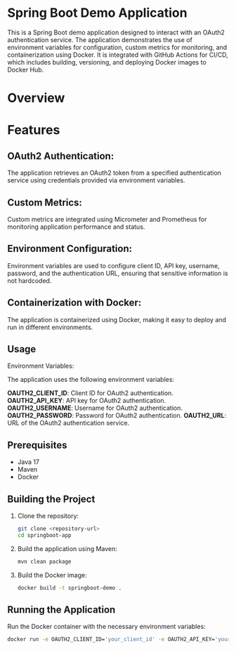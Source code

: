 # Spring Boot Demo Application

This is a Spring Boot demo application designed to interact with an OAuth2 authentication service. The application demonstrates the use of environment variables for configuration, custom metrics for monitoring, and containerization using Docker. It is integrated with GitHub Actions for CI/CD, which includes building, versioning, and deploying Docker images to Docker Hub.

# Overview

# Features

##  OAuth2 Authentication:

The application retrieves an OAuth2 token from a specified authentication service using credentials provided via environment variables.

##  Custom Metrics:

Custom metrics are integrated using Micrometer and Prometheus for monitoring application performance and status.

##  Environment Configuration:

Environment variables are used to configure client ID, API key, username, password, and the authentication URL, ensuring that sensitive information is not hardcoded.

## Containerization with Docker:

The application is containerized using Docker, making it easy to deploy and run in different environments.

## Usage
Environment Variables:

The application uses the following environment variables:

**OAUTH2_CLIENT_ID**: Client ID for OAuth2 authentication.
**OAUTH2_API_KEY**: API key for OAuth2 authentication.
**OAUTH2_USERNAME**: Username for OAuth2 authentication.
**OAUTH2_PASSWORD**: Password for OAuth2 authentication.
**OAUTH2_URL**: URL of the OAuth2 authentication service.


## Prerequisites

- Java 17
- Maven
- Docker

## Building the Project

1. Clone the repository:
    ```bash
    git clone <repository-url>
    cd springboot-app
    ```

2. Build the application using Maven:
    ```bash
    mvn clean package
    ```

3. Build the Docker image:
    ```bash
    docker build -t springboot-demo .
    ```

## Running the Application

Run the Docker container with the necessary environment variables:
```bash
docker run -e OAUTH2_CLIENT_ID='your_client_id' -e OAUTH2_API_KEY='your_api_key' -e OAUTH2_USERNAME='your_username' -e OAUTH2_PASSWORD='your_password' -e OAUTH2_URL='https://api.organization.org/oauth2/token' -p 8080:8080 springboot-demo

